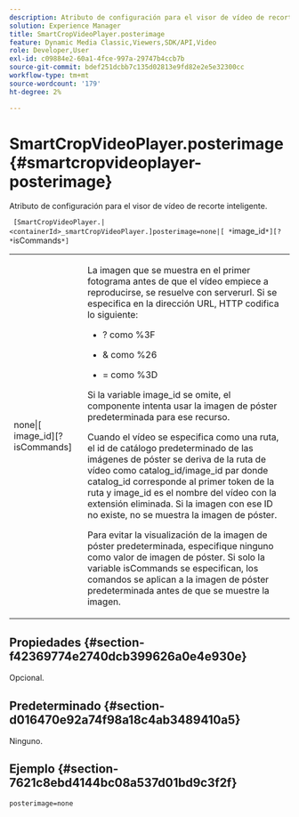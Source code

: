 ```yaml
---
description: Atributo de configuración para el visor de vídeo de recorte inteligente.
solution: Experience Manager
title: SmartCropVideoPlayer.posterimage
feature: Dynamic Media Classic,Viewers,SDK/API,Video
role: Developer,User
exl-id: c09884e2-60a1-4fce-997a-29747b4ccb7b
source-git-commit: bdef251dcbb7c135d02813e9fd82e2e5e32300cc
workflow-type: tm+mt
source-wordcount: '179'
ht-degree: 2%

---
```


# SmartCropVideoPlayer.posterimage{#smartcropvideoplayer-posterimage}

Atributo de configuración para el visor de vídeo de recorte inteligente.

` [SmartCropVideoPlayer.|<containerId>_smartCropVideoPlayer.]posterimage=none|[ *`image_id`*][? *`isCommands`*]`

<table id="table_C616483932C2482CA9794DDD7313FD7C"> 
 <tbody> 
  <tr> 
   <td colname="col1"> <p> <span class="codeph"> none|[<span class="varname"> image_id</span>][?<span class="varname"> isCommands</span>]</span> </p> </td> 
   <td colname="col2"> <p> La imagen que se muestra en el primer fotograma antes de que el vídeo empiece a reproducirse, se resuelve con <span class="codeph"> serverurl</span>. Si se especifica en la dirección URL, HTTP codifica lo siguiente: </p> <p> 
     <ul id="ul_B38A687CEFE64C68A0B2C227A68A458F"> 
      <li id="li_E7AE1BDAC17E49E0B7ACF89C5C0529F0"> <p> <span class="codeph"> ?</span> como <span class="codeph"> %3F</span> </p> </li> 
      <li id="li_391CCF067F734480B2B4AFC9760C479A"> <p> <span class="codeph"> &amp;</span> como <span class="codeph"> %26</span> </p> </li> 
      <li id="li_6824B66A55554C5A8B12874DCF5BFAEE"> <p> <span class="codeph"> =</span> como <span class="codeph"> %3D</span> </p> </li> 
     </ul> </p> <p>Si la variable <span class="codeph"><span class="varname"> image_id</span></span> se omite, el componente intenta usar la imagen de póster predeterminada para ese recurso. </p> <p>Cuando el vídeo se especifica como una ruta, el id de catálogo predeterminado de las imágenes de póster se deriva de la ruta de vídeo como <span class="codeph"> catalog_id/image_id</span> par donde <span class="codeph"> catalog_id</span> corresponde al primer token de la ruta y <span class="codeph"> image_id</span> es el nombre del vídeo con la extensión eliminada. Si la imagen con ese ID no existe, no se muestra la imagen de póster. </p> <p>Para evitar la visualización de la imagen de póster predeterminada, especifique <span class="codeph"> ninguno</span> como valor de imagen de póster. Si solo la variable <span class="codeph"><span class="varname"> isCommands</span></span> se especifican, los comandos se aplican a la imagen de póster predeterminada antes de que se muestre la imagen. </p> </td> 
  </tr> 
 </tbody> 
</table>

## Propiedades {#section-f42369774e2740dcb399626a0e4e930e}

Opcional.

## Predeterminado {#section-d016470e92a74f98a18c4ab3489410a5}

Ninguno.

## Ejemplo {#section-7621c8ebd4144bc08a537d01bd9c3f2f}

```
posterimage=none
```
